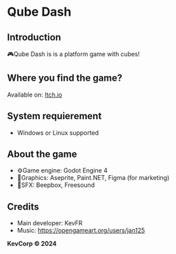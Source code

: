 # Qube Dash
## Introduction
🎮Qube Dash is is a platform game with cubes!

## Where you find the game?
Available on: [Itch.io](https://kevfr8.itch.io/qube-dash)

## System requierement
- Windows or Linux supported

## About the game
- ⚙Game engine: Godot Engine 4
- 🎨Graphics: Aseprite, Paint.NET, Figma (for marketing)
- 🎵SFX: Beepbox, Freesound
  
## Credits
- Main developer: KevFR
- Music: https://opengameart.org/users/jan125

**KevCorp © 2024** 





 

